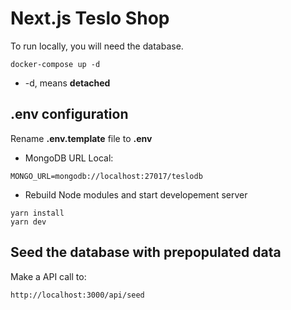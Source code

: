 # Next.js Teslo Shop

To run locally, you will need the database.

```
docker-compose up -d
```

- -d, means **detached**

## .env configuration

Rename **.env.template** file to **.env**

- MongoDB URL Local:

```
MONGO_URL=mongodb://localhost:27017/teslodb
```

- Rebuild Node modules and start developement server

```
yarn install
yarn dev
```

## Seed the database with prepopulated data

Make a API call to:

```
http://localhost:3000/api/seed
```

